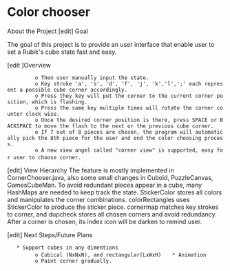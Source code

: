 Color chooser
=============

About the Project \[edit\] Goal

The goal of this project is to provide an user interface that enable user to set a Rubik's cube state fast and easy.

\[edit \]Overview

`         o Then user manually input the state.`
`         o Key stroke 'a', 's', 'd', 'f', 'j', 'k','l',';' each represent a possible cube corner accordingly.`
`         o Press they key will put the corner to the current corner position, which is flashing.`
`         o Press the same key multiple times will rotate the corner counter clock wise.`
`         o Once the desired corner position is there, press SPACE or BACKSPACE to move the flash to the next or the previous cube corner.`
`         o If 7 out of 8 pieces are chosen, the program will automatically pick the 8th piece for the user and end the color choosing process.`
`         o A new view angel called "corner view" is supported, easy for user to choose corner.`
`   `

\[edit\] View Hierarchy The feature is mostly implemented in CornerChooser.java, also some small changes in Cuboid, PuzzleCanvas, GamesCubeMan. To avoid redundant pieces appear in a cube, many HashMaps are needed to keep track the state. StickerColor stores all colors and manipulates the corner combinations. colorRectangles uses StickerColor to produce the sticker piece. cornermap matches key strokes to corner, and dupcheck stores all chosen corners and avoid redundancy. After a corner is chosen, its index icon will be darken to remind user.

\[edit\] Next Steps/Future Plans

`   * Support cubes in any dimentions`
`         o Cubical (NxNxN), and rectangular(LxWxH)`
`   * Animation `
`         o Paint corner gradually.`
